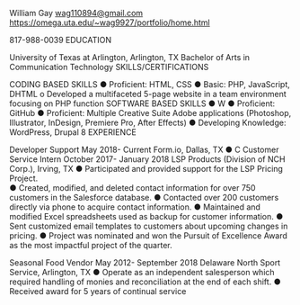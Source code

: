 William Gay
wag110894@gmail.com
https://omega.uta.edu/~wag9927/portfolio/home.html

817-988-0039
EDUCATION

University of Texas at Arlington, Arlington, TX
Bachelor of Arts in Communication Technology
SKILLS/CERTIFICATIONS

CODING BASED SKILLS
●	Proficient: HTML, CSS
●	Basic: PHP, JavaScript, DHTML
o	Developed a multifaceted 5-page website in a team environment focusing on PHP function
SOFTWARE BASED SKILLS
●	W
●	Proficient: GitHub
●	Proficient: Multiple Creative Suite Adobe applications (Photoshop, Illustrator, InDesign, Premiere Pro, After Effects)
●	Developing Knowledge: WordPress, Drupal 8 
EXPERIENCE

Developer Support 								May 2018- Current
Form.io, Dallas, TX
●	C
Customer Service Intern						          	             October 2017- January 2018
LSP Products (Division of NCH Corp.), Irving, TX
●	Participated and provided support for the LSP Pricing Project.  
●	Created, modified, and deleted contact information for over 750 customers in the Salesforce database. 
●	Contacted over 200 customers directly via phone to acquire contact information.
●	Maintained and modified Excel spreadsheets used as backup for customer information.
●	Sent customized email templates to customers about upcoming changes in pricing.
●	Project was nominated and won the Pursuit of Excellence Award as the most impactful project of the quarter. 

Seasonal Food Vendor 	 	 	 	 	 	                                      May 2012- September 2018 
Delaware North Sport Service, Arlington, TX 
●	Operate as an independent salesperson which required handling of monies and reconciliation at the end of each shift.
●	Received award for 5 years of continual service
